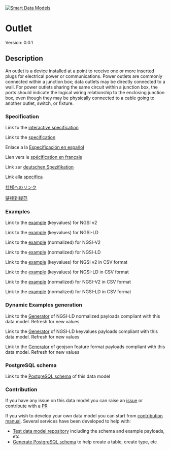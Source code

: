 [![Smart Data Models](https://smartdatamodels.org/wp-content/uploads/2022/01/SmartDataModels_logo.png "Logo")](https://smartdatamodels.org)
# Outlet
Version: 0.0.1

## Description 

An outlet is a device installed at a point to receive one or more inserted plugs for electrical power or communications. Power outlets are commonly connected within a junction box; data outlets may be directly connected to a wall. For power outlets sharing the same circuit within a junction box, the ports should indicate the logical wiring relationship to the enclosing junction box, even though they may be physically connected to a cable going to another outlet, switch, or fixture.
### Specification

Link to the [interactive specification](https://swagger.lab.fiware.org/?url=https://smart-data-models.github.io/dataModel.S4BLDG/Outlet/swagger.yaml)

Link to the [specification](https://github.com/smart-data-models/dataModel.S4BLDG/blob/master/Outlet/doc/spec.md)

Enlace a la [Especificación en español](https://github.com/smart-data-models/dataModel.S4BLDG/blob/master/Outlet/doc/spec_ES.md)

Lien vers le [spécification en français](https://github.com/smart-data-models/dataModel.S4BLDG/blob/master/Outlet/doc/spec_FR.md)

Link zur [deutschen Spezifikation](https://github.com/smart-data-models/dataModel.S4BLDG/blob/master/Outlet/doc/spec_DE.md)

Link alla [specifica](https://github.com/smart-data-models/dataModel.S4BLDG/blob/master/Outlet/doc/spec_IT.md)

[仕様へのリンク](https://github.com/smart-data-models/dataModel.S4BLDG/blob/master/Outlet/doc/spec_JA.md)

[链接到规范](https://github.com/smart-data-models/dataModel.S4BLDG/blob/master/Outlet/doc/spec_ZH.md)
### Examples

Link to the [example](https://smart-data-models.github.io/dataModel.S4BLDG/Outlet/examples/example.json) (keyvalues) for NGSI v2

Link to the [example](https://smart-data-models.github.io/dataModel.S4BLDG/Outlet/examples/example.jsonld) (keyvalues) for NGSI-LD

Link to the [example](https://smart-data-models.github.io/dataModel.S4BLDG/Outlet/examples/example-normalized.json) (normalized) for NGSI-V2

Link to the [example](https://smart-data-models.github.io/dataModel.S4BLDG/Outlet/examples/example-normalized.jsonld) (normalized) for NGSI-LD

Link to the [example](https://smart-data-models.github.io/dataModel.S4BLDG/Outlet/examples/example.json.csv) (keyvalues) for NGSI v2 in CSV format

Link to the [example](https://smart-data-models.github.io/dataModel.S4BLDG/Outlet/examples/example.jsonld.csv) (keyvalues) for NGSI-LD in CSV format

Link to the [example](https://smart-data-models.github.io/dataModel.S4BLDG/Outlet/examples/example-normalized.json.csv) (normalized) for NGSI-V2 in CSV format

Link to the [example](https://smart-data-models.github.io/dataModel.S4BLDG/Outlet/examples/example-normalized.jsonld.csv) (normalized) for NGSI-LD in CSV format
### Dynamic Examples generation

Link to the [Generator](https://smartdatamodels.org/extra/ngsi-ld_generator.php?schemaUrl=https://raw.githubusercontent.com/smart-data-models/dataModel.S4BLDG/master/Outlet/schema.json&email=info@smartdatamodels.org) of NGSI-LD normalized payloads compliant with this data model. Refresh for new values

Link to the [Generator](https://smartdatamodels.org/extra/ngsi-ld_generator_keyvalues.php?schemaUrl=https://raw.githubusercontent.com/smart-data-models/dataModel.S4BLDG/master/Outlet/schema.json&email=info@smartdatamodels.org) of NGSI-LD keyvalues payloads compliant with this data model. Refresh for new values

Link to the [Generator](https://smartdatamodels.org/extra/geojson_features_generator.php?schemaUrl=https://raw.githubusercontent.com/smart-data-models/dataModel.S4BLDG/master/Outlet/schema.json&email=info@smartdatamodels.org) of geojson feature format payloads compliant with this data model. Refresh for new values
### PostgreSQL schema

Link to the [PostgreSQL schema](https://smart-data-models.github.io/dataModel.S4BLDG/Outlet/schema.sql) of this data model
### Contribution

 If you have any issue on this data model you can raise an [issue](https://github.com/smart-data-models/dataModel.S4BLDG/issues)  or contribute with a [PR](https://github.com/smart-data-models/dataModel.S4BLDG/pulls)

 If you wish to develop your own data model you can start from [contribution manual](https://bit.ly/contribution_manual). Several services have been developed to help with: 
 - [Test data model repository](https://smartdatamodels.org/index.php/data-models-contribution-api/) including the schema and example payloads, etc
 - [Generate PostgreSQL schema](https://smartdatamodels.org/index.php/sql-service/) to help create a table, create type, etc